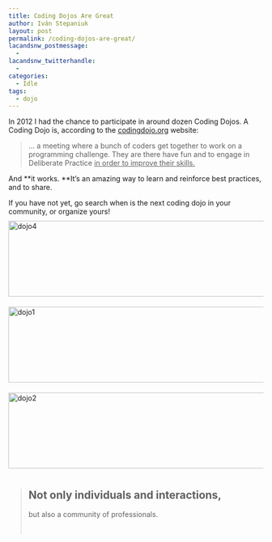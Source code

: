 ```yaml
---
title: Coding Dojos Are Great
author: Iván Stepaniuk
layout: post
permalink: /coding-dojos-are-great/
lacandsnw_postmessage:
  - 
lacandsnw_twitterhandle:
  - 
categories:
  - Idle
tags:
  - dojo
---
```

In 2012 I had the chance to participate in around dozen Coding Dojos. A Coding Dojo is, according to the <a title="What Is a Coding Dojo?" href="http://codingdojo.org/cgi-bin/wiki.pl?WhatIsCodingDojo" target="_blank">codingdojo.org</a> website:

> &#8230; a meeting where a bunch of coders get together to work on a programming challenge. They are there have fun and to engage in Deliberate Practice <span style="text-decoration: underline;">in order to improve their skills.</span>

And **it works. **It&#8217;s an amazing way to learn and reinforce best practices, and to share.

If you have not yet, go search when is the next coding dojo in your community, or organize yours!  
<a href="http://blog.istepaniuk.com/coding-dojos-are-great/dojo4/" rel="attachment wp-att-332"><img class="size-full wp-image-332 alignnone" style="margin-top: 10px; margin-bottom: 10px;" alt="dojo4" src="http://blog.istepaniuk.com/wp-content/uploads/dojo4.jpeg" width="600" height="150" /></a><a href="http://blog.istepaniuk.com/coding-dojos-are-great/dojo1/" rel="attachment wp-att-335"><img class="size-full wp-image-335 alignnone" style="margin-top: 10px; margin-bottom: 10px;" alt="dojo1" src="http://blog.istepaniuk.com/wp-content/uploads/dojo1.jpeg" width="600" height="150" /></a>  
<a href="http://blog.istepaniuk.com/coding-dojos-are-great/dojo2/" rel="attachment wp-att-334"><img class="size-full wp-image-334 alignnone" style="margin-top: 10px; margin-bottom: 10px;" alt="dojo2" src="http://blog.istepaniuk.com/wp-content/uploads/dojo2.jpeg" width="600" height="150" /></a>

> ## Not only individuals and interactions,  
> but also a community of professionals.
> 
> &nbsp;